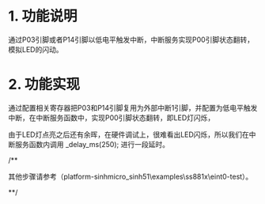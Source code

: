 # 1. 功能说明
通过P03引脚或者P14引脚以低电平触发中断，中断服务实现P00引脚状态翻转，模拟LED的闪动。

# 2. 功能实现

通过配置相关寄存器把P03和P14引脚复用为外部中断1引脚，并配置为低电平触发中断，在中断服务函数中，实现P00引脚状态翻转，即LED灯闪烁，

由于LED灯点亮之后还有余晖，在硬件调试上，很难看出LED闪烁，所以我们在中断服务函数内调用 _delay_ms(250); 进行一段延时。



/**

其他步骤请参考（platform-sinhmicro_sinh51\examples\ss881x\eint0-test）。

**/
